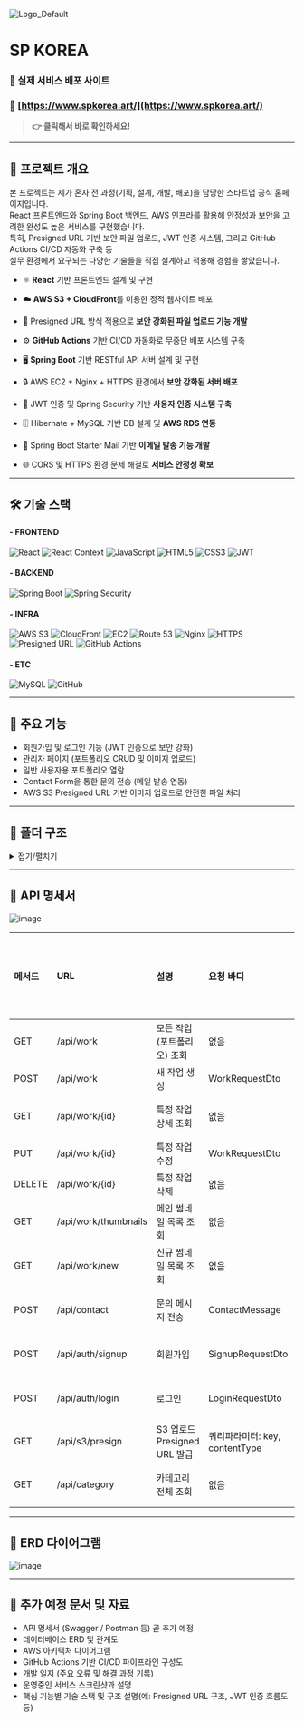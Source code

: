 ![Logo_Default](https://github.com/user-attachments/assets/bb8e62db-cd8f-4eec-b1f3-c39ea534af51)
# SP KOREA


### 🚀 실제 서비스 배포 사이트  
### 🔗 [https://www.spkorea.art/](https://www.spkorea.art/)  
> **👉 클릭해서 바로 확인하세요!**

---

## 📌 프로젝트 개요

본 프로젝트는 제가 혼자 전 과정(기획, 설계, 개발, 배포)을 담당한 스타트업 공식 홈페이지입니다.  
React 프론트엔드와 Spring Boot 백엔드, AWS 인프라를 활용해 안정성과 보안을 고려한 완성도 높은 서비스를 구현했습니다.  
특히, Presigned URL 기반 보안 파일 업로드, JWT 인증 시스템, 그리고 GitHub Actions CI/CD 자동화 구축 등  
실무 환경에서 요구되는 다양한 기술들을 직접 설계하고 적용해 경험을 쌓았습니다.


- ⚛️ **React** 기반 프론트엔드 설계 및 구현  
- ☁️ **AWS S3 + CloudFront**를 이용한 정적 웹사이트 배포  
- 🔐 Presigned URL 방식 적용으로 **보안 강화된 파일 업로드 기능 개발**  
- ⚙️ **GitHub Actions** 기반 CI/CD 자동화로 무중단 배포 시스템 구축

- 🖥️ **Spring Boot** 기반 RESTful API 서버 설계 및 구현  
- 🔒 AWS EC2 + Nginx + HTTPS 환경에서 **보안 강화된 서버 배포**  
- 🔑 JWT 인증 및 Spring Security 기반 **사용자 인증 시스템 구축**  
- 🗄️ Hibernate + MySQL 기반 DB 설계 및 **AWS RDS 연동**  
- 📧 Spring Boot Starter Mail 기반 **이메일 발송 기능 개발**  
- 🌐 CORS 및 HTTPS 환경 문제 해결로 **서비스 안정성 확보**

---

## 🛠️ 기술 스택

#### - FRONTEND  
![React](https://img.shields.io/badge/React-20232A?style=for-the-badge&logo=react&logoColor=61DAFB)
![React Context](https://img.shields.io/badge/React_Context-3178C6?style=for-the-badge&logo=react&logoColor=white)
![JavaScript](https://img.shields.io/badge/JavaScript-F7DF1E?style=for-the-badge&logo=javascript&logoColor=black)
![HTML5](https://img.shields.io/badge/HTML5-E34F26?style=for-the-badge&logo=html5&logoColor=white)
![CSS3](https://img.shields.io/badge/CSS3-1572B6?style=for-the-badge&logo=css3&logoColor=white)
![JWT](https://img.shields.io/badge/JWT-000000?style=for-the-badge&logo=jwt&logoColor=white) 

#### - BACKEND  
![Spring Boot](https://img.shields.io/badge/Spring_Boot-6DB33F?style=for-the-badge&logo=springboot&logoColor=white)
![Spring Security](https://img.shields.io/badge/Spring_Security-4BAF4F?style=for-the-badge&logo=springsecurity&logoColor=white)

#### - INFRA  
![AWS S3](https://img.shields.io/badge/AWS_S3-569A31?style=for-the-badge&logo=amazonaws&logoColor=white)
![CloudFront](https://img.shields.io/badge/CloudFront-232F3E?style=for-the-badge&logo=amazonaws&logoColor=white)
![EC2](https://img.shields.io/badge/AWS_EC2-FF9900?style=for-the-badge&logo=amazonec2&logoColor=white)
![Route 53](https://img.shields.io/badge/Route_53-4053A0?style=for-the-badge&logo=amazonaws&logoColor=white)
![Nginx](https://img.shields.io/badge/Nginx-009639?style=for-the-badge&logo=nginx&logoColor=white)
![HTTPS](https://img.shields.io/badge/HTTPS-005C9C?style=for-the-badge&logo=letsencrypt&logoColor=white)
![Presigned URL](https://img.shields.io/badge/Presigned_URL-232F3E?style=for-the-badge&logo=amazonaws&logoColor=white)
![GitHub Actions](https://img.shields.io/badge/GitHub_Actions-2088FF?style=for-the-badge&logo=githubactions&logoColor=white)  

#### - ETC  
![MySQL](https://img.shields.io/badge/MySQL-00758F?style=for-the-badge&logo=mysql&logoColor=white)
![GitHub](https://img.shields.io/badge/GitHub-181717?style=for-the-badge&logo=github&logoColor=white)

---

## 🚀 주요 기능

- 회원가입 및 로그인 기능 (JWT 인증으로 보안 강화)
- 관리자 페이지 (포트폴리오 CRUD 및 이미지 업로드)
- 일반 사용자용 포트폴리오 열람
- Contact Form을 통한 문의 전송 (메일 발송 연동)
- AWS S3 Presigned URL 기반 이미지 업로드로 안전한 파일 처리

---

## 📂 폴더 구조
<details>
  <summary>접기/펼치기</summary>
  
```
📦 SPKorea_Front-end
  ┗ 📂 src
    ┣ 📜 App.jsx
    ┣ 📂 assets
    ┃ ┣ 📂 img
    ┃ ┗ 📂 videos
    ┣ 📂 components
    ┃ ┣ 📜 ContactForm.jsx
    ┃ ┣ 📜 CursorFollwer.jsx
    ┃ ┣ 📜 Footer.css
    ┃ ┣ 📜 Footer.jsx
    ┃ ┣ 📜 Header.css
    ┃ ┣ 📜 Header.jsx
    ┃ ┣ 📜 ImageUploader.jsx
    ┃ ┣ 📜 Logo.jsx
    ┃ ┣ 📜 ScrollToTop.jsx
    ┃ ┗ 📜 VideoUploader.jsx
    ┣ 📂 contexts
    ┃ ┗ 📜 AuthContext.jsx
    ┣ 📜 index.js
    ┣ 📂 pages
    ┃ ┣ 📜 About.css
    ┃ ┣ 📜 About.jsx
    ┃ ┣ 📂 admin
    ┃ ┃ ┣ 📜 WorkAdd.css
    ┃ ┃ ┣ 📜 WorkAdd.jsx
    ┃ ┃ ┣ 📜 WorkEdit.css
    ┃ ┃ ┗ 📜 WorkEdit.jsx
    ┃ ┣ 📜 Home.css
    ┃ ┣ 📜 Home.jsx
    ┃ ┣ 📂 user
    ┃ ┃ ┣ 📜 Login.css
    ┃ ┃ ┣ 📜 Login.jsx
    ┃ ┃ ┣ 📜 SignUp.css
    ┃ ┃ ┗ 📜 SignUp.jsx
    ┃ ┗ 📂 work
    ┃   ┣ 📜 WorkDetail.css
    ┃   ┣ 📜 WorkDetail.jsx
    ┃   ┣ 📜 WorkList.css
    ┃   ┗ 📜 WorkList.jsx
    ┗ 📂 utils
      ┣ 📜 authUtils.jsx
      ┗ 📜 s3Uploader.jsx
  ```
  ```
  📦 SPKorea_Back-end
    📂src
     ┣ 📂main
     ┃ ┣ 📂java
     ┃ ┃ ┗ 📂com
     ┃ ┃ ┃ ┗ 📂spkorea
     ┃ ┃ ┃ ┃ ┣ 📂config
     ┃ ┃ ┃ ┃ ┃ ┣ 📜AwsS3Config.java
     ┃ ┃ ┃ ┃ ┃ ┣ 📜JwtAuthenticationFilter.java
     ┃ ┃ ┃ ┃ ┃ ┣ 📜JwtUtil.java
     ┃ ┃ ┃ ┃ ┃ ┣ 📜SecurityConfig.java
     ┃ ┃ ┃ ┃ ┃ ┗ 📜WebConfig.java
     ┃ ┃ ┃ ┃ ┣ 📂controller
     ┃ ┃ ┃ ┃ ┃ ┣ 📜AuthController.java
     ┃ ┃ ┃ ┃ ┃ ┣ 📜CategoryController.java
     ┃ ┃ ┃ ┃ ┃ ┣ 📜ContactController.java
     ┃ ┃ ┃ ┃ ┃ ┣ 📜S3Controller.java
     ┃ ┃ ┃ ┃ ┃ ┗ 📜WorkController.java
     ┃ ┃ ┃ ┃ ┣ 📂dto
     ┃ ┃ ┃ ┃ ┃ ┣ 📜LoginRequestDto.java
     ┃ ┃ ┃ ┃ ┃ ┣ 📜LoginResponseDto.java
     ┃ ┃ ┃ ┃ ┃ ┣ 📜MainThumbnailDto.java
     ┃ ┃ ┃ ┃ ┃ ┣ 📜NewThumbnailDto.java
     ┃ ┃ ┃ ┃ ┃ ┣ 📜SignupRequestDto.java
     ┃ ┃ ┃ ┃ ┃ ┣ 📜WorkRequestDto.java
     ┃ ┃ ┃ ┃ ┃ ┗ 📜WorkResponseDto.java
     ┃ ┃ ┃ ┃ ┣ 📂entity
     ┃ ┃ ┃ ┃ ┃ ┣ 📜Category.java
     ┃ ┃ ┃ ┃ ┃ ┣ 📜ContactMessage.java
     ┃ ┃ ┃ ┃ ┃ ┣ 📜User.java
     ┃ ┃ ┃ ┃ ┃ ┣ 📜Work.java
     ┃ ┃ ┃ ┃ ┃ ┗ 📜WorkImage.java
     ┃ ┃ ┃ ┃ ┣ 📂repository
     ┃ ┃ ┃ ┃ ┃ ┣ 📜CategoryRepository.java
     ┃ ┃ ┃ ┃ ┃ ┣ 📜ContactMessageRepository.java
     ┃ ┃ ┃ ┃ ┃ ┣ 📜UserRepository.java
     ┃ ┃ ┃ ┃ ┃ ┣ 📜WorkImageRepository.java
     ┃ ┃ ┃ ┃ ┃ ┗ 📜WorkRepository.java
     ┃ ┃ ┃ ┃ ┣ 📂service
     ┃ ┃ ┃ ┃ ┃ ┣ 📜AuthService.java
     ┃ ┃ ┃ ┃ ┃ ┣ 📜CategoryService.java
     ┃ ┃ ┃ ┃ ┃ ┣ 📜ContactService.java
     ┃ ┃ ┃ ┃ ┃ ┣ 📜S3Service.java
     ┃ ┃ ┃ ┃ ┃ ┣ 📜UserService.java
     ┃ ┃ ┃ ┃ ┃ ┗ 📜WorkService.java
     ┃ ┃ ┃ ┃ ┗ 📜SpKoreaBackEndApplication.java
     ┃ ┗ 📂resources
     ┃ ┃ ┣ 📂META-INF
     ┃ ┃ ┃ ┗ 📜additional-spring-configuration-metadata.json
     ┃ ┃ ┣ 📂static
     ┃ ┃ ┣ 📂templates
     ┃ ┃ ┗ 📜application.properties
</details>
```

</details>

---

## 📄 API 명세서  
![image](https://github.com/user-attachments/assets/ec61fc21-a0b8-493e-b97a-9744adb73744)

| 메서드 | URL                | 설명                        | 요청 바디                | 응답 예                      | 인증 필요 여부 |
|:-------|:-------------------|:---------------------------|:------------------------|:-----------------------------|:--------------|
| GET    | /api/work          | 모든 작업(포트폴리오) 조회  | 없음                    | 작업 배열                   | 아니오        |
| POST   | /api/work          | 새 작업 생성               | WorkRequestDto          | 생성된 작업 객체            | 예            |
| GET    | /api/work/{id}     | 특정 작업 상세 조회        | 없음                    | WorkResponseDto             | 아니오        |
| PUT    | /api/work/{id}     | 특정 작업 수정             | WorkRequestDto          | 수정된 작업 객체            | 예            |
| DELETE | /api/work/{id}     | 특정 작업 삭제             | 없음                    | 성공 메시지                 | 예            |
| GET    | /api/work/thumbnails | 메인 썸네일 목록 조회     | 없음                    | MainThumbnailDto 배열       | 아니오        |
| GET    | /api/work/new      | 신규 썸네일 목록 조회       | 없음                    | NewThumbnailDto 배열        | 아니오        |
| POST   | /api/contact       | 문의 메시지 전송            | ContactMessage          | 성공 메시지                 | 아니오        |
| POST   | /api/auth/signup   | 회원가입                  | SignupRequestDto        | 성공 메시지                 | 아니오        |
| POST   | /api/auth/login    | 로그인                    | LoginRequestDto         | LoginResponseDto (토큰 포함)| 아니오        |
| GET    | /api/s3/presign    | S3 업로드 Presigned URL 발급| 쿼리파라미터: key, contentType | presigned URL 객체     | 예            |
| GET    | /api/category      | 카테고리 전체 조회          | 없음                    | 문자열 배열                 | 아니오        |

---

## 📄 ERD 다이어그램   
![image](https://github.com/user-attachments/assets/83a62dcb-8239-4480-a7ef-4baea021afa9)


---

## 📄 추가 예정 문서 및 자료

- API 명세서 (Swagger / Postman 등) 곧 추가 예정  
- 데이터베이스 ERD 및 관계도  
- AWS 아키텍처 다이어그램  
- GitHub Actions 기반 CI/CD 파이프라인 구성도  
- 개발 일지 (주요 오류 및 해결 과정 기록)
- 운영중인 서비스 스크린샷과 설명
- 핵심 기능별 기술 스택 및 구조 설명(예: Presigned URL 구조, JWT 인증 흐름도 등)
